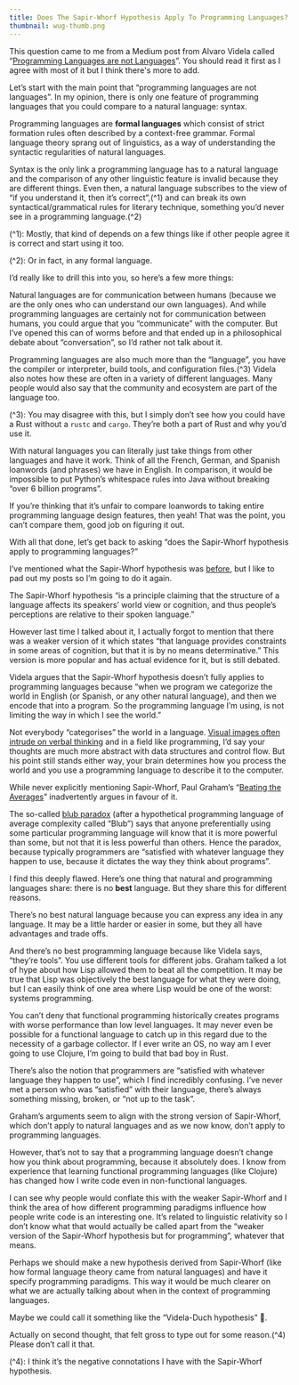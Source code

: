 ```yaml
---
title: Does The Sapir-Whorf Hypothesis Apply To Programming Languages?
thumbnail: wug-thumb.png
---
```


This question came to me from a Medium post from Alvaro Videla called “[Programming Languages are not Languages](https://medium.com/@old_sound/programming-languages-are-not-languages-c6f161a78c44)”. You should read it first as I agree with most of it but I think there's more to add.

Let’s start with the main point that “programming languages are not languages”. In my opinion, there is only one feature of programming languages that you could compare to a natural language: syntax.

Programming languages are **formal languages** which consist of strict formation rules often described by a context-free grammar. Formal language theory sprang out of linguistics, as a way of understanding the syntactic regularities of natural languages.

Syntax is the only link a programming language has to a natural language and the comparison of any other linguistic feature is invalid because they are different things. Even then, a natural language subscribes to the view of “if you understand it, then it’s correct”,(^1) and can break its own syntactical/grammatical rules for literary technique, something you’d never see in a programming language.(^2)

(^1): Mostly, that kind of depends on a few things like if other people agree it is correct and start using it too.

(^2): Or in fact, in any formal language.

I’d really like to drill this into you, so here’s a few more things:

Natural languages are for communication between humans (because we are the only ones who can understand our own languages). And while programming languages are certainly not for communication between humans, you could argue that you “communicate” with the computer. But I’ve opened this can of worms before and that ended up in a philosophical debate about “conversation”, so I’d rather not talk about it.

Programming languages are also much more than the “language”, you have the compiler or interpreter, build tools, and configuration files.(^3) Videla also notes how these are often in a variety of different languages. Many people would also say that the community and ecosystem are part of the language too.

(^3): You may disagree with this, but I simply don’t see how you could have a Rust without a `rustc` and `cargo`. They’re both a part of Rust and why you’d use it.

With natural languages you can literally just take things from other languages and have it work. Think of all the French, German, and Spanish loanwords (and phrases) we have in English. In comparison, it would be impossible to put Python’s whitespace rules into Java without breaking “over 6 billion programs”.

If you’re thinking that it’s unfair to compare loanwords to taking entire programming language design features, then yeah! That was the point, you can’t compare them, good job on figuring it out.

With all that done, let’s get back to asking “does the Sapir-Whorf hypothesis apply to programming languages?”

I’ve mentioned what the Sapir-Whorf hypothesis was [before](/post/hsc_english), but I like to pad out my posts so I’m going to do it again.

The Sapir-Whorf hypothesis “is a principle claiming that the structure of a language affects its speakers’ world view or cognition, and thus people’s perceptions are relative to their spoken language.”

However last time I talked about it, I actually forgot to mention that there was a weaker version of it which states “that language provides constraints in some areas of cognition, but that it is by no means determinative.” This version is more popular and has actual evidence for it, but is still debated.

Videla argues that the Sapir-Whorf hypothesis doesn’t fully applies to programming languages because “when we program we categorize the world in English (or Spanish, or any other natural language), and then we encode that into a program. So the programming language I’m using, is not limiting the way in which I see the world.”

Not everybody “categorises” the world in a language. [Visual images often intrude on verbal thinking](https://news.harvard.edu/gazette/story/2017/05/visual-images-often-intrude-on-verbal-thinking-study-says/) and in a field like programming, I’d say your thoughts are much more abstract with data structures and control flow. But his point still stands either way, your brain determines how you process the world and you use a programming language to describe it to the computer.

While never explicitly mentioning Sapir-Whorf, Paul Graham’s “[Beating the Averages](http://www.paulgraham.com/avg.html)” inadvertently argues in favour of it.

The so-called [blub paradox](https://en.wikipedia.org/wiki/Blub_paradox) (after a hypothetical programming language of average complexity called “Blub”) says that anyone preferentially using some particular programming language will know that it is more powerful than some, but not that it is less powerful than others. Hence the paradox, because typically programmers are “satisfied with whatever language they happen to use, because it dictates the way they think about programs”.

I find this deeply flawed. Here’s one thing that natural and programming languages share: there is no **best** language. But they share this for different reasons.

There’s no best natural language because you can express any idea in any language. It may be a little harder or easier in some, but they all have advantages and trade offs.

And there’s no best programming language because like Videla says, “they’re tools”. You use different tools for different jobs. Graham talked a lot of hype about how Lisp allowed them to beat all the competition. It may be true that Lisp was objectively the best language for what they were doing, but I can easily think of one area where Lisp would be one of the worst: systems programming.

You can’t deny that functional programming historically creates programs with worse performance than low level languages. It may never even be possible for a functional language to catch up in this regard due to the necessity of a garbage collector. If I ever write an OS, no way am I ever going to use Clojure, I’m going to build that bad boy in Rust.

There’s also the notion that programmers are “satisfied with whatever language they happen to use”, which I find incredibly confusing. I’ve never met a person who was “satisfied” with their language, there’s always something missing, broken, or “not up to the task”.

Graham’s arguments seem to align with the strong version of Sapir-Whorf, which don’t apply to natural languages and as we now know, don’t apply to programming languages.

However, that’s not to say that a programming language doesn’t change how you think about programming, because it absolutely does. I know from experience that learning functional programming languages (like Clojure) has changed how I write code even in non-functional languages.

I can see why people would conflate this with the weaker Sapir-Whorf and I think the area of how different programming paradigms influence how people write code is an interesting one. It’s related to linguistic relativity so I don’t know what that would actually be called apart from the “weaker version of the Sapir-Whorf hypothesis but for programming”, whatever that means.

Perhaps we should make a new hypothesis derived from Sapir-Whorf (like how formal language theory came from natural languages) and have it specify programming paradigms. This way it would be much clearer on what we are actually talking about when in the context of programming languages.

Maybe we could call it something like the “Videla-Duch hypothesis” 🙂.

Actually on second thought, that felt gross to type out for some reason.(^4) Please don’t call it that.

(^4): I think it’s the negative connotations I have with the Sapir-Whorf hypothesis.
